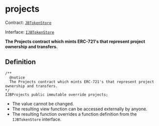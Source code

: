 # projects

Contract: [`JBTokenStore`](../)​‌

Interface: [`IJBTokenStore`](../../../interfaces/ijbtokenstore.md)

**The Projects contract which mints ERC-721's that represent project ownership and transfers.**

## Definition

```solidity
/** 
  @notice 
  The Projects contract which mints ERC-721's that represent project ownership and transfers.
*/ 
IJBProjects public immutable override projects;
```

* The value cannot be changed.
* The resulting view function can be accessed externally by anyone.
* The resulting function overrides a function definition from the `IJBTokenStore` interface.
